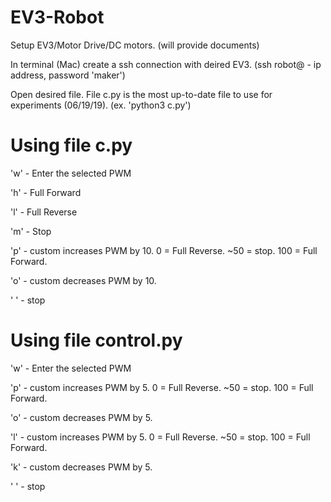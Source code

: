 # EV3-Robot

Setup EV3/Motor Drive/DC motors. (will provide documents)

In terminal (Mac) create a ssh connection with deired EV3. (ssh robot@ - ip address, password 'maker')

Open desired file. File c.py is the most up-to-date file to use for experiments (06/19/19). (ex. 'python3 c.py')


# Using file c.py

'w' - Enter the selected PWM

'h' - Full Forward

'l' - Full Reverse

'm' - Stop



'p' - custom increases PWM by 10. 0 = Full Reverse. ~50 = stop. 100 = Full Forward.

'o' - custom decreases PWM by 10.

' ' - stop


# Using file control.py

'w' - Enter the selected PWM


'p' - custom increases PWM by 5. 0 = Full Reverse. ~50 = stop. 100 = Full Forward.

'o' - custom decreases PWM by 5.

'l' - custom increases PWM by 5. 0 = Full Reverse. ~50 = stop. 100 = Full Forward.

'k' - custom decreases PWM by 5.

' ' - stop
